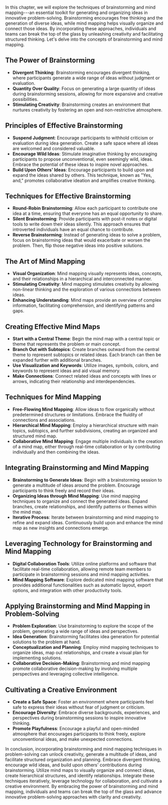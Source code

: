 
In this chapter, we will explore the techniques of brainstorming and mind mapping---an essential toolkit for generating and organizing ideas in innovative problem-solving. Brainstorming encourages free thinking and the generation of diverse ideas, while mind mapping helps visually organize and connect those ideas. By incorporating these approaches, individuals and teams can break the top of the glass by unleashing creativity and facilitating structured thinking. Let's delve into the concepts of brainstorming and mind mapping.

The Power of Brainstorming
--------------------------

* **Divergent Thinking**: Brainstorming encourages divergent thinking, where participants generate a wide range of ideas without judgment or evaluation.
* **Quantity Over Quality**: Focus on generating a large quantity of ideas during brainstorming sessions, allowing for more expansive and creative possibilities.
* **Stimulating Creativity**: Brainstorming creates an environment that nurtures creativity by fostering an open and non-restrictive atmosphere.

Principles of Effective Brainstorming
-------------------------------------

* **Suspend Judgment**: Encourage participants to withhold criticism or evaluation during idea generation. Create a safe space where all ideas are welcomed and considered valuable.
* **Encourage Wild Ideas**: Stimulate imaginative thinking by encouraging participants to propose unconventional, even seemingly wild, ideas. Embrace the potential of these ideas to inspire novel approaches.
* **Build Upon Others' Ideas**: Encourage participants to build upon and expand the ideas shared by others. This technique, known as "Yes, and," promotes collaborative ideation and amplifies creative thinking.

Techniques for Effective Brainstorming
--------------------------------------

* **Round-Robin Brainstorming**: Allow each participant to contribute one idea at a time, ensuring that everyone has an equal opportunity to share.
* **Silent Brainstorming**: Provide participants with post-it notes or digital tools to write down their ideas silently. This approach ensures that introverted individuals have an equal chance to contribute.
* **Reverse Brainstorming**: Instead of generating ideas to solve a problem, focus on brainstorming ideas that would exacerbate or worsen the problem. Then, flip those negative ideas into positive solutions.

The Art of Mind Mapping
-----------------------

* **Visual Organization**: Mind mapping visually represents ideas, concepts, and their relationships in a hierarchical and interconnected manner.
* **Stimulating Creativity**: Mind mapping stimulates creativity by allowing non-linear thinking and the exploration of various connections between ideas.
* **Enhancing Understanding**: Mind maps provide an overview of complex information, facilitating comprehension, and identifying patterns and gaps.

Creating Effective Mind Maps
----------------------------

* **Start with a Central Theme**: Begin the mind map with a central topic or theme that represents the problem or main concept.
* **Branch Out with Subtopics**: Create branches outward from the central theme to represent subtopics or related ideas. Each branch can then be expanded further with additional branches.
* **Use Visualization and Keywords**: Utilize images, symbols, colors, and keywords to represent ideas and aid visual memory.
* **Make Connections**: Connect related ideas and concepts with lines or arrows, indicating their relationship and interdependencies.

Techniques for Mind Mapping
---------------------------

* **Free-Flowing Mind Mapping**: Allow ideas to flow organically without predetermined structures or limitations. Embrace the fluidity of connections and associations.
* **Hierarchical Mind Mapping**: Employ a hierarchical structure with main topics, subtopics, and further subdivisions, creating an organized and structured mind map.
* **Collaborative Mind Mapping**: Engage multiple individuals in the creation of a mind map, either through real-time collaboration or by contributing individually and then combining the ideas.

Integrating Brainstorming and Mind Mapping
------------------------------------------

* **Brainstorming to Generate Ideas**: Begin with a brainstorming session to generate a multitude of ideas around the problem. Encourage participants to think freely and record their ideas.
* **Organizing Ideas through Mind Mapping**: Use mind mapping techniques to organize and connect the generated ideas. Expand branches, create relationships, and identify patterns or themes within the mind map.
* **Iterative Process**: Iterate between brainstorming and mind mapping to refine and expand ideas. Continuously build upon and enhance the mind map as new insights and connections emerge.

Leveraging Technology for Brainstorming and Mind Mapping
--------------------------------------------------------

* **Digital Collaboration Tools**: Utilize online platforms and software that facilitate real-time collaboration, allowing remote team members to participate in brainstorming sessions and mind mapping activities.
* **Mind Mapping Software**: Explore dedicated mind mapping software that provides additional functionalities such as automatic layout, export options, and integration with other productivity tools.

Applying Brainstorming and Mind Mapping in Problem-Solving
----------------------------------------------------------

* **Problem Exploration**: Use brainstorming to explore the scope of the problem, generating a wide range of ideas and perspectives.
* **Idea Generation**: Brainstorming facilitates idea generation for potential solutions to the problem at hand.
* **Conceptualization and Planning**: Employ mind mapping techniques to organize ideas, map out relationships, and create a visual plan for implementing solutions.
* **Collaborative Decision-Making**: Brainstorming and mind mapping promote collaborative decision-making by involving multiple perspectives and leveraging collective intelligence.

Cultivating a Creative Environment
----------------------------------

* **Create a Safe Space**: Foster an environment where participants feel safe to express their ideas without fear of judgment or criticism.
* **Encourage Diversity**: Embrace diverse backgrounds, experiences, and perspectives during brainstorming sessions to inspire innovative thinking.
* **Promote Playfulness**: Encourage a playful and open-minded atmosphere that encourages participants to think freely, explore unconventional ideas, and make unexpected connections.

In conclusion, incorporating brainstorming and mind mapping techniques in problem-solving can unlock creativity, generate a multitude of ideas, and facilitate structured organization and planning. Embrace divergent thinking, encourage wild ideas, and build upon others' contributions during brainstorming. Utilize mind maps to visually organize and connect ideas, create hierarchical structures, and identify relationships. Integrate these techniques iteratively, leverage technology for collaboration, and cultivate a creative environment. By embracing the power of brainstorming and mind mapping, individuals and teams can break the top of the glass and advance innovative problem-solving approaches with clarity and creativity.
